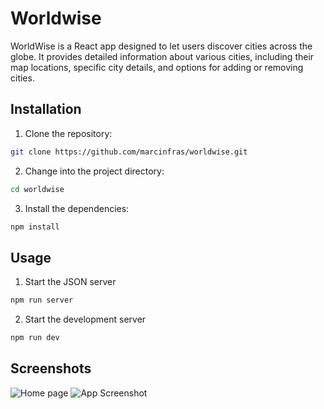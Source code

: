 
# Worldwise

WorldWise is a React app designed to let users discover cities across the globe. It provides detailed information about various cities, including their map locations, specific city details, and options for adding or removing cities.


## Installation



1. Clone the repository:
```bash
git clone https://github.com/marcinfras/worldwise.git
```
2. Change into the project directory:
```bash
cd worldwise
```   

3. Install the dependencies:
```bash
npm install
``` 
## Usage

1. Start the JSON server
```bash
npm run server
```
2. Start the development server
```bash
npm run dev
```   


## Screenshots

![Home page](https://i.imgur.com/ZPEBLR3.png)
![App Screenshot](https://i.imgur.com/ehzGpjd.png)

